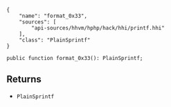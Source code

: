 ``` yamlmeta
{
    "name": "format_0x33",
    "sources": [
        "api-sources/hhvm/hphp/hack/hhi/printf.hhi"
    ],
    "class": "PlainSprintf"
}
```




``` Hack
public function format_0x33(): PlainSprintf;
```




## Returns




+ ` PlainSprintf `
<!-- HHAPIDOC -->

